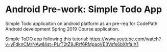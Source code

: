 # Android Pre-work: Simple Todo App
Simple Todo applicaiton on android platform as an pre-req for CodePath Android development Spring 2019 Course application.




Simple ToDO app following this tutorial:
https://www.youtube.com/watch?v=yFdknCMrNAw&list=PLrT2tZ9JRrf6RMpaoVE3Vsfs6bXhfaIX1
